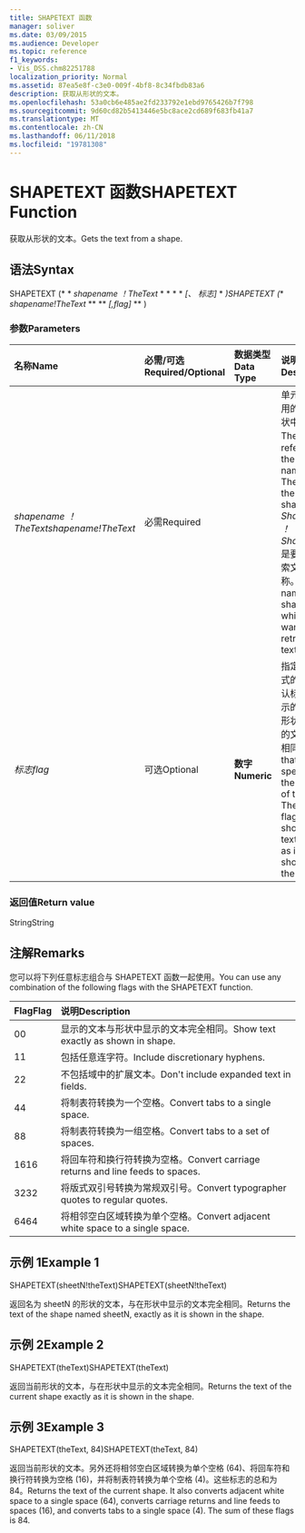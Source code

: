 ```yaml
---
title: SHAPETEXT 函数
manager: soliver
ms.date: 03/09/2015
ms.audience: Developer
ms.topic: reference
f1_keywords:
- Vis_DSS.chm82251788
localization_priority: Normal
ms.assetid: 87ea5e8f-c3e0-009f-4bf8-8c34fbdb83a6
description: 获取从形状的文本。
ms.openlocfilehash: 53a0cb6e485ae2fd233792e1ebd9765426b7f798
ms.sourcegitcommit: 9d60cd82b5413446e5bc8ace2cd689f683fb41a7
ms.translationtype: MT
ms.contentlocale: zh-CN
ms.lasthandoff: 06/11/2018
ms.locfileid: "19781308"
---
```

# <a name="shapetext-function"></a><span data-ttu-id="cc9a8-103">SHAPETEXT 函数</span><span class="sxs-lookup"><span data-stu-id="cc9a8-103">SHAPETEXT Function</span></span>

<span data-ttu-id="cc9a8-104">获取从形状的文本。</span><span class="sxs-lookup"><span data-stu-id="cc9a8-104">Gets the text from a shape.</span></span> 
  
## <a name="syntax"></a><span data-ttu-id="cc9a8-105">语法</span><span class="sxs-lookup"><span data-stu-id="cc9a8-105">Syntax</span></span>

<span data-ttu-id="cc9a8-106">SHAPETEXT (* * *shapename ！TheText* * * * * *[、 标志]* * *)</span><span class="sxs-lookup"><span data-stu-id="cc9a8-106">SHAPETEXT (** *shapename!TheText* ** ** *[,flag]* ** )</span></span> 
  
### <a name="parameters"></a><span data-ttu-id="cc9a8-107">参数</span><span class="sxs-lookup"><span data-stu-id="cc9a8-107">Parameters</span></span>

|<span data-ttu-id="cc9a8-108">**名称**</span><span class="sxs-lookup"><span data-stu-id="cc9a8-108">**Name**</span></span>|<span data-ttu-id="cc9a8-109">**必需/可选**</span><span class="sxs-lookup"><span data-stu-id="cc9a8-109">**Required/Optional**</span></span>|<span data-ttu-id="cc9a8-110">**数据类型**</span><span class="sxs-lookup"><span data-stu-id="cc9a8-110">**Data Type**</span></span>|<span data-ttu-id="cc9a8-111">**说明**</span><span class="sxs-lookup"><span data-stu-id="cc9a8-111">**Description**</span></span>|
|:-----|:-----|:-----|:-----|
| <span data-ttu-id="cc9a8-112">_shapename ！TheText_</span><span class="sxs-lookup"><span data-stu-id="cc9a8-112">_shapename!TheText_</span></span> <br/> |<span data-ttu-id="cc9a8-113">必需</span><span class="sxs-lookup"><span data-stu-id="cc9a8-113">Required</span></span>  <br/> ||<span data-ttu-id="cc9a8-114">单元格的引用的目标形状中名为 TheText。</span><span class="sxs-lookup"><span data-stu-id="cc9a8-114">A reference to the cell named TheText in the target shape.</span></span>  <span data-ttu-id="cc9a8-115">_Shapename ！_</span><span class="sxs-lookup"><span data-stu-id="cc9a8-115">_Shapename!_</span></span> <span data-ttu-id="cc9a8-116">是要从中检索文本的名称。</span><span class="sxs-lookup"><span data-stu-id="cc9a8-116">is the name of the shape from which you want to retrieve the text.</span></span>  <br/> |
| <span data-ttu-id="cc9a8-117">_标志_</span><span class="sxs-lookup"><span data-stu-id="cc9a8-117">_flag_</span></span> <br/> |<span data-ttu-id="cc9a8-118">可选</span><span class="sxs-lookup"><span data-stu-id="cc9a8-118">Optional</span></span>  <br/> |<span data-ttu-id="cc9a8-119">**数字**</span><span class="sxs-lookup"><span data-stu-id="cc9a8-119">**Numeric**</span></span> <br/> |<span data-ttu-id="cc9a8-p102">指定文本格式的位。默认标志 (0) 显示的文本与形状中显示的文本完全相同。</span><span class="sxs-lookup"><span data-stu-id="cc9a8-p102">A bit that specifies the format of the text. The default flag (0) shows the text exactly as it is shown in the shape.</span></span>  <br/> |
   
### <a name="return-value"></a><span data-ttu-id="cc9a8-122">返回值</span><span class="sxs-lookup"><span data-stu-id="cc9a8-122">Return value</span></span>

<span data-ttu-id="cc9a8-123">String</span><span class="sxs-lookup"><span data-stu-id="cc9a8-123">String</span></span>
  
## <a name="remarks"></a><span data-ttu-id="cc9a8-124">注解</span><span class="sxs-lookup"><span data-stu-id="cc9a8-124">Remarks</span></span>

<span data-ttu-id="cc9a8-125">您可以将下列任意标志组合与 SHAPETEXT 函数一起使用。</span><span class="sxs-lookup"><span data-stu-id="cc9a8-125">You can use any combination of the following flags with the SHAPETEXT function.</span></span>
  
|<span data-ttu-id="cc9a8-126">**Flag**</span><span class="sxs-lookup"><span data-stu-id="cc9a8-126">**Flag**</span></span>|<span data-ttu-id="cc9a8-127">**说明**</span><span class="sxs-lookup"><span data-stu-id="cc9a8-127">**Description**</span></span>|
|:-----|:-----|
|<span data-ttu-id="cc9a8-128">0</span><span class="sxs-lookup"><span data-stu-id="cc9a8-128">0</span></span>  <br/> |<span data-ttu-id="cc9a8-129">显示的文本与形状中显示的文本完全相同。</span><span class="sxs-lookup"><span data-stu-id="cc9a8-129">Show text exactly as shown in shape.</span></span>  <br/> |
|<span data-ttu-id="cc9a8-130">1</span><span class="sxs-lookup"><span data-stu-id="cc9a8-130">1</span></span>  <br/> |<span data-ttu-id="cc9a8-131">包括任意连字符。</span><span class="sxs-lookup"><span data-stu-id="cc9a8-131">Include discretionary hyphens.</span></span>  <br/> |
|<span data-ttu-id="cc9a8-132">2</span><span class="sxs-lookup"><span data-stu-id="cc9a8-132">2</span></span>  <br/> |<span data-ttu-id="cc9a8-133">不包括域中的扩展文本。</span><span class="sxs-lookup"><span data-stu-id="cc9a8-133">Don't include expanded text in fields.</span></span>  <br/> |
|<span data-ttu-id="cc9a8-134">4</span><span class="sxs-lookup"><span data-stu-id="cc9a8-134">4</span></span>  <br/> |<span data-ttu-id="cc9a8-135">将制表符转换为一个空格。</span><span class="sxs-lookup"><span data-stu-id="cc9a8-135">Convert tabs to a single space.</span></span>  <br/> |
|<span data-ttu-id="cc9a8-136">8</span><span class="sxs-lookup"><span data-stu-id="cc9a8-136">8</span></span>  <br/> |<span data-ttu-id="cc9a8-137">将制表符转换为一组空格。</span><span class="sxs-lookup"><span data-stu-id="cc9a8-137">Convert tabs to a set of spaces.</span></span>  <br/> |
|<span data-ttu-id="cc9a8-138">16</span><span class="sxs-lookup"><span data-stu-id="cc9a8-138">16</span></span>  <br/> |<span data-ttu-id="cc9a8-139">将回车符和换行符转换为空格。</span><span class="sxs-lookup"><span data-stu-id="cc9a8-139">Convert carriage returns and line feeds to spaces.</span></span>  <br/> |
|<span data-ttu-id="cc9a8-140">32</span><span class="sxs-lookup"><span data-stu-id="cc9a8-140">32</span></span>  <br/> |<span data-ttu-id="cc9a8-141">将版式双引号转换为常规双引号。</span><span class="sxs-lookup"><span data-stu-id="cc9a8-141">Convert typographer quotes to regular quotes.</span></span>  <br/> |
|<span data-ttu-id="cc9a8-142">64</span><span class="sxs-lookup"><span data-stu-id="cc9a8-142">64</span></span>  <br/> |<span data-ttu-id="cc9a8-143">将相邻空白区域转换为单个空格。</span><span class="sxs-lookup"><span data-stu-id="cc9a8-143">Convert adjacent white space to a single space.</span></span>  <br/> |
   
## <a name="example-1"></a><span data-ttu-id="cc9a8-144">示例 1</span><span class="sxs-lookup"><span data-stu-id="cc9a8-144">Example 1</span></span>

<span data-ttu-id="cc9a8-145">SHAPETEXT(sheetN!theText)</span><span class="sxs-lookup"><span data-stu-id="cc9a8-145">SHAPETEXT(sheetN!theText)</span></span>
  
<span data-ttu-id="cc9a8-146">返回名为 sheetN 的形状的文本，与在形状中显示的文本完全相同。</span><span class="sxs-lookup"><span data-stu-id="cc9a8-146">Returns the text of the shape named sheetN, exactly as it is shown in the shape.</span></span>
  
## <a name="example-2"></a><span data-ttu-id="cc9a8-147">示例 2</span><span class="sxs-lookup"><span data-stu-id="cc9a8-147">Example 2</span></span>

<span data-ttu-id="cc9a8-148">SHAPETEXT(theText)</span><span class="sxs-lookup"><span data-stu-id="cc9a8-148">SHAPETEXT(theText)</span></span>
  
<span data-ttu-id="cc9a8-149">返回当前形状的文本，与在形状中显示的文本完全相同。</span><span class="sxs-lookup"><span data-stu-id="cc9a8-149">Returns the text of the current shape exactly as it is shown in the shape.</span></span>
  
## <a name="example-3"></a><span data-ttu-id="cc9a8-150">示例 3</span><span class="sxs-lookup"><span data-stu-id="cc9a8-150">Example 3</span></span>

<span data-ttu-id="cc9a8-151">SHAPETEXT(theText, 84)</span><span class="sxs-lookup"><span data-stu-id="cc9a8-151">SHAPETEXT(theText, 84)</span></span>
  
<span data-ttu-id="cc9a8-p103">返回当前形状的文本。另外还将相邻空白区域转换为单个空格 (64)、将回车符和换行符转换为空格 (16)，并将制表符转换为单个空格 (4)。这些标志的总和为 84。</span><span class="sxs-lookup"><span data-stu-id="cc9a8-p103">Returns the text of the current shape. It also converts adjacent white space to a single space (64), converts carriage returns and line feeds to spaces (16), and converts tabs to a single space (4). The sum of these flags is 84.</span></span>
  

